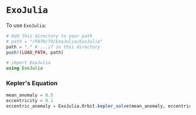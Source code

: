 # `ExoJulia`

To use `ExoJulia`: 
```julia
# Add this directory to your path
# path = "/PATH/TO/ExoJulia/ExoJulia"
path = "." # ...if in this directory
push!(LOAD_PATH, path)

# import ExoJulia
using ExoJulia
```
### Kepler's Equation
```julia
mean_anomaly = 0.5
eccentricity = 0.1
eccentric_anomaly = ExoJulia.Orbit.kepler_solve(mean_anomaly, eccentricity)
```
